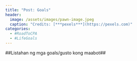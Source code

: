 ```yaml
---
title: "Post: Goals"
header:
  image: /assets/images/pawn-image.jpeg
  caption: "Credits: [***pexels***](https://pexels.com)"
categories:
  - #RoadToCPA
  - #LifeGoals
---
```


##Listahan ng mga goals/gusto kong maabot##
